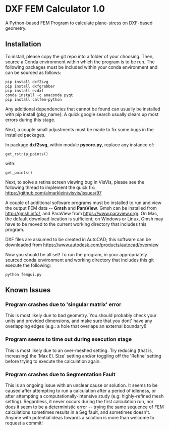 # DXF FEM Calculator 1.0
A Python-based FEM Program to calculate plane-stress on DXF-based geometry.

## Installation
To install, please copy the git repo into a folder of your choosing. Then, source a Conda environment within which the program is to be run. The following packages must be included within your conda environment and can be sourced as follows:

```
pip install dxf2svg
pip install dxfgrabber
pip install ezdxf
conda install -c anaconda pyqt
pip install calfem-python
```

Any additional dependencies that cannot be found can usually be installed with pip install {pkg_name}. A quick google search usually clears up most errors during this stage.

Next, a couple small adjustments must be made to fix some bugs in the installed packages.

In package **dxf2svg**, within module **pycore.py**, replace any instance of:

```
get_rstrip_points()
```

with:

```
get_points()
```

Next, to solve a retina screen viewing bug in VisVis, please see the following thread to implement the quick fix:
https://github.com/almarklein/visvis/issues/97

A couple of additional software programs must be installed to run and view the output FEM data -- **Gmsh** and **ParaView**. Gmsh can be installed from http://gmsh.info/, and ParaView from https://www.paraview.org/. On Mac, the default download location is sufficient; on Windows or Linux, Gmsh may have to be moved to the current working directory that includes this program.

DXF files are assumed to be created in AutoCAD; this software can be downloaded from https://www.autodesk.com/products/autocad/overview

Now you should be all set! To run the program, in your appropriately sourced conda environment and working directory that includes this git execute the following:
```
python femgui.py
```


## Known Issues
### Program crashes due to 'singular matrix' error
This is most likely due to bad geometry. You should probably check your units and provided dimensions, and make sure that you dont' have any overlapping edges (e.g.: a hole that overlaps an external boundary!)

### Program seems to time out during execution stage
This is most likely due to an over-meshed setting. Try reducing (that is, increasing) the 'Max El. Size' setting and/or toggling off the 'Refine' setting before trying to execute the calculation again.

### Program crashes due to Segmentation Fault
This is an ongoing issue with an unclear cause or solution. It seems to be caused after attempting to run a calculation after a period of idleness, or after attempting a computationally-intensive study (e.g: highly-refined mesh setting). Regardless, it never occurs during the first calculation run, nor does it seem to be a deterministic error -- trying the same sequence of FEM calculations sometimes results in a Seg fault, and sometimes doesn't. Anyone with potential ideas towards a solution is more than welcome to request a commit!
